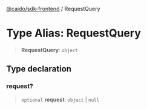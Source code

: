 [@caido/sdk-frontend](../index.md) / RequestQuery

# Type Alias: RequestQuery

> **RequestQuery**: `object`

## Type declaration

### request?

> `optional` **request**: `object` \| `null`
